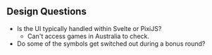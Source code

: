 ## Design Questions

- Is the UI typically handled within Svelte or PixiJS?
    - Can't access games in Australia to check.
- Do some of the symbols get switched out during a bonus round?
